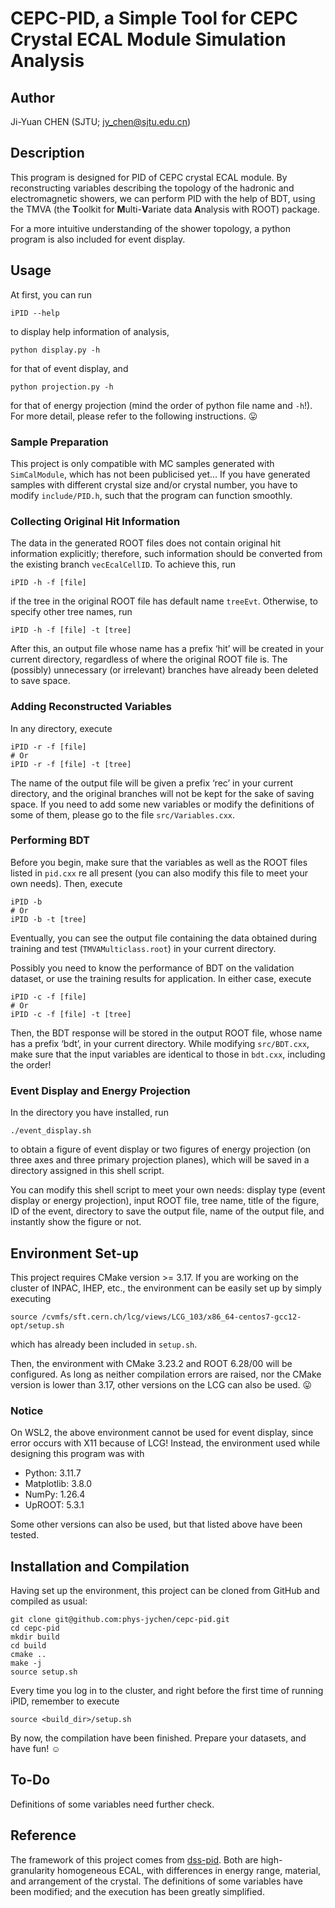 # CEPC-PID, a Simple Tool for CEPC Crystal ECAL Module Simulation Analysis

## Author
Ji-Yuan CHEN (SJTU; <jy_chen@sjtu.edu.cn>)

## Description
This program is designed for PID of CEPC crystal ECAL module. By reconstructing variables describing the topology of the hadronic and electromagnetic showers, we can perform PID with the help of BDT, using the TMVA (the **T**oolkit for **M**ulti-**V**ariate data **A**nalysis with ROOT) package.

For a more intuitive understanding of the shower topology, a python program is also included for event display.

## Usage
At first, you can run
```shell
iPID --help
```
to display help information of analysis,
```shell
python display.py -h
```
for that of event display, and
```shell
python projection.py -h
```
for that of energy projection (mind the order of python file name and `-h`!). For more detail, please refer to the following instructions. :stuck_out_tongue:

### Sample Preparation
This project is only compatible with MC samples generated with `SimCalModule`, which has not been publicised yet… If you have generated samples with different crystal size and/or crystal number, you have to modify `include/PID.h`, such that the program can function smoothly.

### Collecting Original Hit Information
The data in the generated ROOT files does not contain original hit information explicitly; therefore, such information should be converted from the existing branch `vecEcalCellID`. To achieve this, run
```shell
iPID -h -f [file]
```
if the tree in the original ROOT file has default name `treeEvt`. Otherwise, to specify other tree names, run
```shell
iPID -h -f [file] -t [tree]
```
After this, an output file whose name has a prefix ‘hit’ will be created in your current directory, regardless of where the original ROOT file is. The (possibly) unnecessary (or irrelevant) branches have already been deleted to save space.

### Adding Reconstructed Variables
In any directory, execute
```shell
iPID -r -f [file]
# Or
iPID -r -f [file] -t [tree]
```
The name of the output file will be given a prefix ‘rec’ in your current directory, and the original branches will not be kept for the sake of saving space. If you need to add some new variables or modify the definitions of some of them, please go to the file `src/Variables.cxx`.

### Performing BDT
Before you begin, make sure that the variables as well as the ROOT files listed in `pid.cxx` re all present (you can also modify this file to meet your own needs). Then, execute
```shell
iPID -b
# Or
iPID -b -t [tree]
```
Eventually, you can see the output file containing the data obtained during training and test (`TMVAMulticlass.root`) in your current directory.

Possibly you need to know the performance of BDT on the validation dataset, or use the training results for application. In either case, execute
```shell
iPID -c -f [file]
# Or
iPID -c -f [file] -t [tree]
```
Then, the BDT response will be stored in the output ROOT file, whose name has a prefix ‘bdt’, in your current directory. While modifying `src/BDT.cxx`, make sure that the input variables are identical to those in `bdt.cxx`, including the order!

### Event Display and Energy Projection
In the directory you have installed, run
```shell
./event_display.sh
```
to obtain a figure of event display or two figures of energy projection (on three axes and three primary projection planes), which will be saved in a directory assigned in this shell script.

You can modify this shell script to meet your own needs: display type (event display or energy projection), input ROOT file, tree name, title of the figure, ID of the event, directory to save the output file, name of the output file, and instantly show the figure or not.

## Environment Set-up
This project requires CMake version >= 3.17. If you are working on the cluster of INPAC, IHEP, etc., the environment can be easily set up by simply executing
```shell
source /cvmfs/sft.cern.ch/lcg/views/LCG_103/x86_64-centos7-gcc12-opt/setup.sh
```
which has already been included in `setup.sh`.

Then, the environment with CMake 3.23.2 and ROOT 6.28/00 will be configured. As long as neither compilation errors are raised, nor the CMake version is lower than 3.17, other versions on the LCG can also be used. :stuck_out_tongue:

### Notice
On WSL2, the above environment cannot be used for event display, since error occurs with X11 because of LCG! Instead, the environment used while designing this program was with
- Python: 3.11.7
- Matplotlib: 3.8.0
- NumPy: 1.26.4
- UpROOT: 5.3.1

Some other versions can also be used, but that listed above have been tested.

## Installation and Compilation
Having set up the environment, this project can be cloned from GitHub and compiled as usual:
```shell
git clone git@github.com:phys-jychen/cepc-pid.git
cd cepc-pid
mkdir build
cd build
cmake ..
make -j
source setup.sh
```

Every time you log in to the cluster, and right before the first time of running iPID, remember to execute
```shell
source <build_dir>/setup.sh
```

By now, the compilation have been finished. Prepare your datasets, and have fun! :relaxed:

## To-Do
Definitions of some variables need further check.

## Reference
The framework of this project comes from [dss-pid](https://github.com/phys-jychen/dss-pid). Both are high-granularity homogeneous ECAL, with differences in energy range, material, and arrangement of the crystal. The definitions of some variables have been modified; and the execution has been greatly simplified.